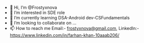 - 👋 Hi, I’m @Frostyxnova
- 👀 I’m interested in SDE role
- 🌱 I’m currently learning DSA-Android dev-CSFundamentals
- 💞️ I’m looking to collaborate on ...
- 📫 How to reach me Email:- frostyxnova@gmail.com, LinkedIn:- https://www.linkedin.com/in/farhan-khan-10aaab206/

<!---
Frostyxnova/Frostyxnova is a ✨ special ✨ repository because its `README.md` (this file) appears on your GitHub profile.
You can click the Preview link to take a look at your changes.
--->
